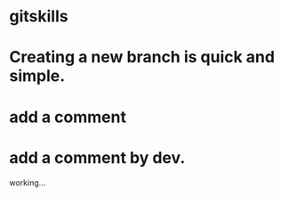 # gitskills
# Creating a new branch is quick and simple.
# add a comment
# add a comment by dev.
working...
